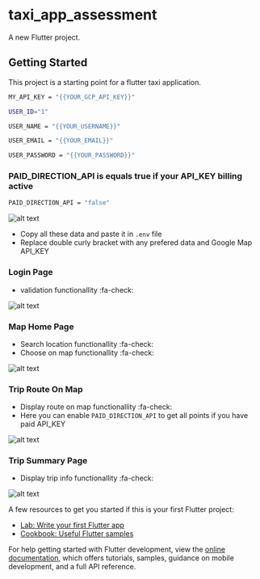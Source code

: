 # taxi_app_assessment

A new Flutter project.

## Getting Started

This project is a starting point for a flutter taxi application.

```sh
MY_API_KEY = "{{YOUR_GCP_API_KEY}}"
```

```sh
USER_ID="1"
```

```sh
USER_NAME = "{{YOUR_USERNAME}}"
```

```sh
USER_EMAIL = "{{YOUR_EMAIL}}"
```

```sh
USER_PASSWORD = "{{YOUR_PASSWORD}}"
```

### PAID_DIRECTION_API is equals true if your API_KEY billing active

```sh
PAID_DIRECTION_API = "false"
```

![alt text](https://github.com/MazinHashim/assessment_taxi/blob/master/assets/imgs/assets/imgs/env_location.PNG)

- Copy all these data and paste it in `.env` file
- Replace double curly bracket with any prefered data and Google Map API_KEY

### Login Page

- validation functionallity :fa-check:

![alt text](https://github.com/MazinHashim/assessment_taxi/blob/master/assets/imgs/login.jpg)

### Map Home Page

- Search location functionallity :fa-check:
- Choose on map functionallity :fa-check:

![alt text](https://github.com/MazinHashim/assessment_taxi/blob/master/assets/imgs/home_fill.jpg)

### Trip Route On Map

- Display route on map functionallity :fa-check:
- Here you can enable `PAID_DIRECTION_API` to get all points if you have paid API_KEY

![alt text](https://github.com/MazinHashim/assessment_taxi/blob/master/assets/imgs/trip_route.jpg)

### Trip Summary Page

- Display trip info functionallity :fa-check:

![alt text](https://github.com/MazinHashim/assessment_taxi/blob/master/assets/imgs/trip_summ.jpg)

A few resources to get you started if this is your first Flutter project:

- [Lab: Write your first Flutter app](https://docs.flutter.dev/get-started/codelab)
- [Cookbook: Useful Flutter samples](https://docs.flutter.dev/cookbook)

For help getting started with Flutter development, view the
[online documentation](https://docs.flutter.dev/), which offers tutorials,
samples, guidance on mobile development, and a full API reference.
